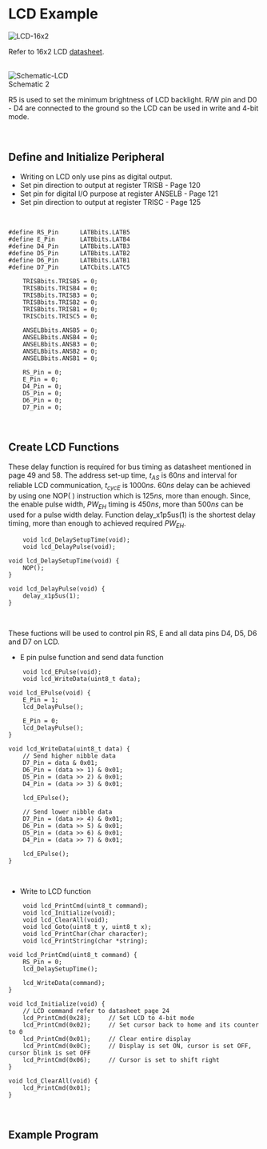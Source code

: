 # LCD Example
![LCD-16x2](https://github.com/user-attachments/assets/bf3f153c-c3dd-41a5-95c8-8c75bc0625b9)
<br/>

Refer to 16x2 LCD [datasheet](https://academy.cba.mit.edu/classes/output_devices/44780.pdf).
<br/>
<br/>

![Schematic-LCD](https://github.com/user-attachments/assets/ef843a07-8950-4568-8f80-0b1aa432c005)
<br/>
Schematic 2
<br/>

R5 is used to set the minimum brightness of LCD backlight. R/W pin and D0 - D4 are connected to the ground so the LCD can be used in write and 4-bit mode.
<br/>

<br/>

## Define and Initialize Peripheral
* Writing on LCD only use pins as digital output.
* Set pin direction to output at register TRISB - Page 120
* Set pin for digital I/O purpose at register ANSELB - Page 121
* Set pin direction to output at register TRISC - Page 125
<br/>

```
#define RS_Pin      LATBbits.LATB5
#define E_Pin       LATBbits.LATB4
#define D4_Pin      LATBbits.LATB3
#define D5_Pin      LATBbits.LATB2
#define D6_Pin      LATBbits.LATB1
#define D7_Pin      LATCbits.LATC5
```

```
    TRISBbits.TRISB5 = 0;
    TRISBbits.TRISB4 = 0;
    TRISBbits.TRISB3 = 0;
    TRISBbits.TRISB2 = 0;
    TRISBbits.TRISB1 = 0;
    TRISCbits.TRISC5 = 0;
    
    ANSELBbits.ANSB5 = 0;
    ANSELBbits.ANSB4 = 0;
    ANSELBbits.ANSB3 = 0;
    ANSELBbits.ANSB2 = 0;
    ANSELBbits.ANSB1 = 0;
    
    RS_Pin = 0;
    E_Pin = 0;
    D4_Pin = 0;
    D5_Pin = 0;
    D6_Pin = 0;
    D7_Pin = 0;
```
<br/>

## Create LCD Functions
These delay function is required for bus timing as datasheet mentioned in page 49 and 58. The address set-up time, $t_{AS}$ is $60ns$ and interval for reliable LCD communication, $t_{cycE}$ is $1000ns$. 
$60ns$ delay can be achieved by using one NOP( ) instruction which is $125ns$, more than enough.
Since, the enable pulse width, $PW_{EH}$ timing is $450ns$, more than $500ns$ can be used for a pulse width delay. 
Function delay_x1p5us(1) is the shortest delay timing, more than enough to achieved required $PW_{EH}$.
<br/>

```
    void lcd_DelaySetupTime(void);
    void lcd_DelayPulse(void);
```

```
void lcd_DelaySetupTime(void) {
    NOP();
}

void lcd_DelayPulse(void) {
    delay_x1p5us(1);
}
```
<br/>

These fuctions will be used to control pin RS, E and all data pins D4, D5, D6 and D7 on LCD.
<br/>

* E pin pulse function and send data function
```
    void lcd_EPulse(void);
    void lcd_WriteData(uint8_t data);
```

```
void lcd_EPulse(void) {
    E_Pin = 1;
    lcd_DelayPulse();
    
    E_Pin = 0;
    lcd_DelayPulse();
}

void lcd_WriteData(uint8_t data) {
    // Send higher nibble data
    D7_Pin = data & 0x01;
    D6_Pin = (data >> 1) & 0x01;
    D5_Pin = (data >> 2) & 0x01;
    D4_Pin = (data >> 3) & 0x01;
    
    lcd_EPulse();
    
    // Send lower nibble data
    D7_Pin = (data >> 4) & 0x01;
    D6_Pin = (data >> 5) & 0x01;
    D5_Pin = (data >> 6) & 0x01;
    D4_Pin = (data >> 7) & 0x01;
    
    lcd_EPulse();
}
```
<br/>

* Write to LCD function

```
    void lcd_PrintCmd(uint8_t command);
    void lcd_Initialize(void);
    void lcd_ClearAll(void);
    void lcd_Goto(uint8_t y, uint8_t x);
    void lcd_PrintChar(char character);
    void lcd_PrintString(char *string);
```

```
void lcd_PrintCmd(uint8_t command) {
    RS_Pin = 0;
    lcd_DelaySetupTime();
    
    lcd_WriteData(command);
}

void lcd_Initialize(void) {
    // LCD command refer to datasheet page 24
    lcd_PrintCmd(0x28);     // Set LCD to 4-bit mode
    lcd_PrintCmd(0x02);     // Set cursor back to home and its counter to 0
    lcd_PrintCmd(0x01);     // Clear entire display
    lcd_PrintCmd(0x0C);     // Display is set ON, cursor is set OFF, cursor blink is set OFF
    lcd_PrintCmd(0x06);     // Cursor is set to shift right
}

void lcd_ClearAll(void) {
    lcd_PrintCmd(0x01);
}
```
<br/>

## Example Program
<br/>

```

```
<br/>

<br/>
